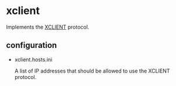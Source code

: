 xclient
=======

Implements the [XCLIENT](http://www.postfix.org/XCLIENT_README.html) protocol.

## configuration

* xclient.hosts.ini

    A list of IP addresses that should be allowed to use the XCLIENT protocol.
